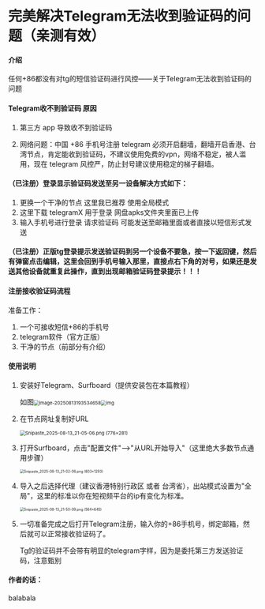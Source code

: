 # 完美解决Telegram无法收到验证码的问题（亲测有效）


#### 介绍

任何+86都没有对tg的短信验证码进行风控——关于Telegram无法收到验证码的问题

#### Telegram收不到验证码 原因

1. 第三方 app 导致收不到验证码

2. 网络问题：中国 +86 手机号注册 telegram 必须开启翻墙，翻墙开启香港、台湾节点，肯定能收到验证码，不建议使用免费的vpn，网络不稳定，被人滥用，现在 telegram 风控严，防止封号建议使用稳定的梯子翻墙。


#### （已注册）登录显示验证码发送至另一设备解决方式如下：
1.  更换一个干净的节点  这里我已推荐   使用全局模式
2.  这里下载  telegramX  用于登录   网盘apks文件夹里面已上传
3.  输入手机号进行登录    请求验证码  可能发送至邮箱里面或者直接以短信形式发送

####  （已注册）正版tg登录提示发送验证码到另一个设备不要急，按一下返回键，然后有弹窗点击编辑，这里会回到手机号输入那里，直接点右下角的对号，如果还是发送其他设备就重复此操作，直到出现邮箱验证码登录提示！！！

#### 注册接收验证码流程

准备工作：

1.  一个可接收短信+86的手机号
2.  telegram软件（官方正版）
3.  干净的节点（前部分有介绍）

#### 使用说明

1. 安装好Telegram、Surfboard（提供安装包在本篇教程）

   如图<img src="https://gitee.com/NeighborAngel/TelegramCode/raw/master/images/s.png" alt="image-20250813193534658" style="zoom: 67%;" /><img src="https://gitee.com/NeighborAngel/TelegramCode/raw/master/images/t.png" alt="img" style="zoom:67%;" />

   

2. 在节点网址复制好URL

   <img src="https://gitee.com/NeighborAngel/TelegramCode/raw/master/images/Snipaste_2025-08-13_21-05-06.png" alt="Snipaste_2025-08-13_21-05-06.png (776×281)" style="zoom:67%;" />

3. 打开Surfboard，点击"配置文件"-->"从URL开始导入"（这里绝大多数节点通用步骤）

   <img src="https://gitee.com/NeighborAngel/TelegramCode/raw/master/images/Snipaste_2025-08-13_21-02-06.png" alt="Snipaste_2025-08-13_21-02-06.png (603×1293)" style="zoom:50%;" />

4. 导入之后选择代理（建议香港特别行政区 或者 台湾省），出站模式设置为"全局"，这里的标准以你在短视频平台的ip有变化为标准。

   <img src="https://gitee.com/NeighborAngel/TelegramCode/raw/master/images/Snipaste_2025-08-13_21-50-09.png" alt="Snipaste_2025-08-13_21-50-09.png (564×645)" style="zoom:50%;" />

5. 一切准备完成之后打开Telegram注册，输入你的+86手机号，绑定邮箱，然后就可以正常接收验证码了。

   Tg的验证码并不会带有明显的telegram字样，因为是委托第三方发送验证码，注意甄别

#### 作者的话：

balabala
